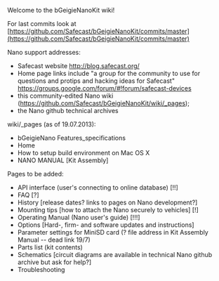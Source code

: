 Welcome to the bGeigieNanoKit wiki!

For last commits look at [https://github.com/Safecast/bGeigieNanoKit/commits/master](https://github.com/Safecast/bGeigieNanoKit/commits/master)

Nano support addresses: 
* Safecast website http://blog.safecast.org/ 
* Home page links include "a group for the community to use for questions and protips and hacking ideas for Safecast"  https://groups.google.com/forum/#!forum/safecast-devices 
* this community-edited Nano wiki (https://github.com/Safecast/bGeigieNanoKit/wiki/_pages);
* the Nano github technical archives

wiki/_pages (as of 19.07.2013):
* bGeigieNano Features_specifications
* Home
* How to setup build environment on Mac OS X
* NANO MANUAL [Kit Assembly] 

Pages to be added:
* API interface (user's connecting to online database) [!!]
* FAQ [?]
* History [release dates? links to pages on Nano development?]
* Mounting tips [how to attach the Nano securely to vehicles] [!]
* Operating Manual (Nano user's guide) [!!!]
* Options [Hard-, firm- and software updates and instructions] 
* Parameter settings for MiniSD card (? file address in Kit Assembly Manual -- dead link 19/7) 
* Parts list  (kit contents)
* Schematics [circuit diagrams are available in technical Nano github archive but ask for help?]
* Troubleshooting 

